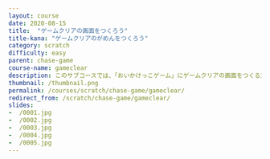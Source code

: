 ```yaml
---
layout: course
date: 2020-08-15
title:  "ゲームクリアの画面をつくろう"
title-kana: "ゲームクリアのがめんをつくろう"
category: scratch
difficulty: easy
parent:	chase-game
course-name: gameclear
description: このサブコースでは、「おいかけっこゲーム」にゲームクリアの画面をつくる方法を解説します。スライドで誰でも簡単に学べるビジュアルプログラミング学習サイト「メクルン」を使って、Scratch（スクラッチ）の学習をはじめよう。
thumbnail: /thumbnail.png
permalink: /courses/scratch/chase-game/gameclear/
redirect_from: /scratch/chase-game/gameclear/
slides:
-  /0001.jpg
-  /0002.jpg
-  /0003.jpg
-  /0004.jpg
-  /0005.jpg
---
```

